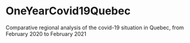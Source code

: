 # OneYearCovid19Quebec
Comparative regional analysis of the covid-19 situation in Quebec, from February 2020 to February 2021
